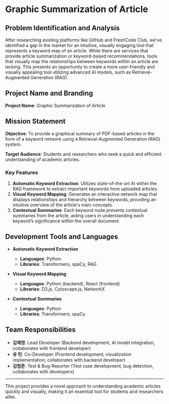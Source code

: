 # Graphic Summarization of Article

## Problem Identification and Analysis
After researching existing platforms like GitHub and FreshCode Club, we've identified a gap in the market for an intuitive, visually engaging tool that represents a keyword map of an article. While there are services that provide article summarization or keyword-based recommendations, tools that visually map the relationships between keywords within an article are lacking. This presents an opportunity to create a more user-friendly and visually appealing tool utilizing advanced AI models, such as Retrieval-Augmented Generation (RAG).

## Project Name and Branding
**Project Name**: Graphic Summarization of Article

## Mission Statement
**Objective**: To provide a graphical summary of PDF-based articles in the form of a keyword network using a Retrieval-Augmented Generation (RAG) system.

**Target Audience**: Students and researchers who seek a quick and efficient understanding of academic articles.

### Key Features
1. **Automatic Keyword Extraction**: Utilizes state-of-the-art AI within the RAG framework to extract important keywords from uploaded articles.
2. **Visual Keyword Mapping**: Generates an interactive network map that displays relationships and hierarchy between keywords, providing an intuitive overview of the article's main concepts.
3. **Contextual Summaries**: Each keyword node presents contextual summaries from the article, aiding users in understanding each keyword’s significance within the overall document.

## Development Tools and Languages
- **Automatic Keyword Extraction**
  - **Languages**: Python
  - **Libraries**: Transformers, spaCy, RAG

- **Visual Keyword Mapping**
  - **Languages**: Python (backend), React (frontend)
  - **Libraries**: D3.js, Cytoscape.js, NetworkX

- **Contextual Summaries**
  - **Languages**: Python
  - **Libraries**: Transformers, spaCy

## Team Responsibilities
- **김채영**: Lead Developer (Backend development, AI model integration, collaborates with frontend developer)
- **유 민**: Co-Developer (Frontend development, visualization implementation, collaborates with backend developer)
- **김범준**: Test & Bug-Reporter (Test case development, bug detection, collaborates with developers)

---

This project provides a novel approach to understanding academic articles quickly and visually, making it an essential tool for students and researchers alike.
